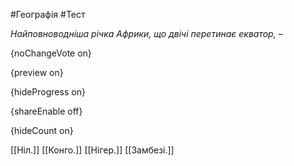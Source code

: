 #Географія #Тест

*Найповноводніша річка Африки, що двічі перетинає екватор, –*

{noChangeVote on}

{preview on}

{hideProgress on}

{shareEnable off}

{hideCount on}

[[Ніл.]]
[[Конго.]]
[[Нігер.]]
[[Замбезі.]]
